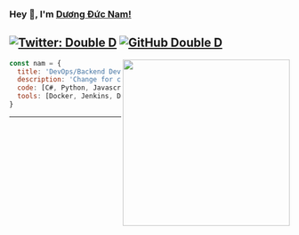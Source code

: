 ### Hey 👋, I'm [Dương Đức Nam!](https://www.facebook.com/nampt1999) 

[![Twitter: Double D](https://img.shields.io/twitter/follow/ddnam99?style=social)](https://twitter.com/ddnam99)
[![GitHub Double D](https://img.shields.io/github/followers/ddnam99?label=follow&style=social)](https://github.com/ddnam99)
---
<img align='right' src="./tenor.gif" width="300">

```javascript
const nam = {
  title: 'DevOps/Backend Developer',
  description: 'Change for change!',
  code: [C#, Python, Javascript, Typescript, SASS],
  tools: [Docker, Jenkins, DroneCI, Azure, .Net, NodeJS, React],
}
```
---
